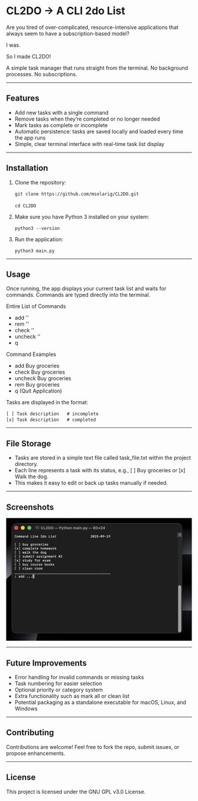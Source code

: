 # CL2DO -> A CLI 2do List

Are you tired of over-complicated, resource-intensive applications that always seem to have a subscription-based model?

I was.

So I made CL2DO!

A simple task manager that runs straight from the terminal. No background processes. No subscriptions.

---

## Features
*   Add new tasks with a single command
*   Remove tasks when they’re completed or no longer needed
*	Mark tasks as complete or incomplete
*   Automatic persistence: tasks are saved locally and loaded every time the app runs
*	Simple, clear terminal interface with real-time task list display

---

## Installation
	
 1.	Clone the repository:

	```
 	git clone https://github.com/msolarig/CL2DO.git

 	cd CL2DO
	```
 
2.	Make sure you have Python 3 installed on your system:

	```
	python3 --version
 	```
 
3.	Run the application:

	```
	python3 main.py
	```


---

## Usage

Once running, the app displays your current task list and waits for commands. Commands are typed directly into the terminal.

Entire List of Commands
* add '<task>'
* rem '<task>'
* check '<task>'
* uncheck '<task>'
* q

Command Examples
* add Buy groceries
* check Buy groceries
* uncheck Buy groceries
* rem Buy groceries
* q (Quit Application)

Tasks are displayed in the format:

```
[ ] Task description   # incomplete
[x] Task description   # completed
```

---

## File Storage

* Tasks are stored in a simple text file called task_file.txt within the project directory.
* Each line represents a task with its status, e.g., [ ] Buy groceries or [x] Walk the dog.
* This makes it easy to edit or back up tasks manually if needed.

---
## Screenshots

![Alt text](/assets/screenshots/screenshot_1.png?raw=true "Screenshot 1")

---

## Future Improvements

* Error handling for invalid commands or missing tasks
* Task numbering for easier selection
* Optional priority or category system
* Extra functionality such as mark all or clean list
* Potential packaging as a standalone executable for macOS, Linux, and Windows

---

## Contributing

Contributions are welcome! Feel free to fork the repo, submit issues, or propose enhancements.

---

## License

This project is licensed under the GNU GPL v3.0 License.
